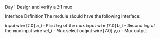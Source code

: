 Day 1
Design and verify a 2:1 mux

Interface Definition
The module should have the following interface:

input   wire [7:0]    a_i   - First leg of the mux
input   wire [7:0]    b_i   - Second leg of the mux
input   wire          sel_i - Mux select
output  wire [7:0]    y_o   - Mux output
